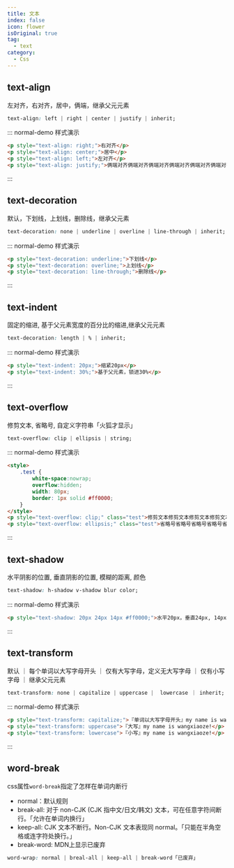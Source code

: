 ```yaml
---
title: 文本
index: false
icon: flower
isOriginal: true
tag: 
  - text
category:
  - Css
---
```


## text-align

左对齐，右对齐，居中，俩端，继承父元元素

``` css
text-align: left | right | center | justify | inherit;
```

::: normal-demo 样式演示

```html
<p style="text-align: right;">右对齐</p>
<p style="text-align: center;">居中</p>
<p style="text-align: left;">左对齐</p>
<p style="text-align: justify;">俩端对齐俩端对齐俩端对齐俩端对齐俩端对齐俩端对齐俩端对齐俩端对齐俩端对齐俩端对齐俩端对齐俩端对齐俩端对齐</p>

```

:::

## text-decoration

默认，下划线，上划线，删除线，继承父元素

``` css
text-decoration: none | underline | overline | line-through | inherit;
```

::: normal-demo 样式演示

```html
<p style="text-decoration: underline;">下划线</p>
<p style="text-decoration: overline;">上划线</p>
<p style="text-decoration: line-through;">删除线</p>

```

:::

## text-indent

固定的缩进, 基于父元素宽度的百分比的缩进,继承父元元素

``` css
text-decoration: length | % | inherit;
```

::: normal-demo 样式演示

```html
<p style="text-indent: 20px;">缩紧20px</p>
<p style="text-indent: 30%;">基于父元素，锁进30%</p>
```

:::

## text-overflow

修剪文本, 省略号, 自定义字符串「火狐才显示」

``` css
text-overflow: clip | ellipsis | string;
```

::: normal-demo 样式演示

```html
<style>
    .test {
        white-space:nowrap;
        overflow:hidden;
        width: 80px;
        border: 1px solid #ff0000;
    }
</style>
<p style="text-overflow: clip;" class="test">修剪文本修剪文本修剪文本修剪文本</p>
<p style="text-overflow: ellipsis;" class="test">省略号省略号省略号省略号省略号</p>
```

:::

## text-shadow

水平阴影的位置, 垂直阴影的位置, 模糊的距离, 颜色

``` css
text-shadow: h-shadow v-shadow blur color;
```

::: normal-demo 样式演示

```html
<p style="text-shadow: 20px 24px 14px #ff0000;">水平20px，垂直24px, 14px模糊，红色</p>
```

:::

## text-transform

默认 ｜ 每个单词以大写字母开头 ｜ 仅有大写字母，定义无大写字母 ｜ 仅有小写字母 ｜ 继承父元元素

``` css
text-transform: none | capitalize | uppercase |  lowercase ｜ inherit;
```

::: normal-demo 样式演示

```html
<p style="text-transform: capitalize;">『单词以大写字母开头』my name is wangxiaoze!</p>
<p style="text-transform: uppercase">『大写』my name is wangxiaoze!</p>
<p style="text-transform: lowercase">『小写』my name is wangxiaoze!</p>
```

:::

## word-break

css属性`word-break`指定了怎样在单词内断行

- normal：默认规则
- break-all: 对于 non-CJK (CJK 指中文/日文/韩文) 文本，可在任意字符间断行。「允许在单词内换行」
- keep-all: CJK 文本不断行。Non-CJK 文本表现同 normal。「只能在半角空格或连字符处换行。」
- break-word: MDN上显示已废弃

``` css
word-wrap: normal | breal-all | keep-all | break-word「已废弃」
```
